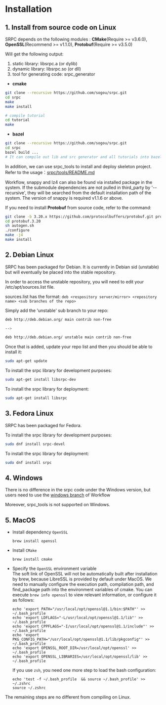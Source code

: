 # Installation

## 1. Install from source code on Linux

SRPC depends on the following modules : **CMake**(Require >= v3.6.0), **OpenSSL**(Recommend >= v1.1.0), **Protobuf**(Require >= v3.5.0)

Will get the following output: 
1. static library: libsrpc.a (or dylib)
2. dynamic library: libsrpc.so (or dll)
3. tool for generating code: srpc_generator

- **cmake**
~~~sh
git clone --recursive https://github.com/sogou/srpc.git
cd srpc
make
make install

# compile tutorial
cd tutorial
make
~~~

- **bazel**
~~~sh
git clone --recursive https://github.com/sogou/srpc.git
cd srpc
bazel build ...
# It can compile out lib and src generator and all tutorials into bazel-bin/
~~~

In addition, we can use srpc_tools to install and deploy skeleton project. Refer to the usage：[srpc/tools/README.md](srpc/tools/README.md)

Workflow, snappy and lz4 can also be found via installed package in the system. If the submodule dependencies are not pulled in third\_party by '--recursive', they will be searched from the default installation path of the system. The version of snappy is required v1.1.6 or above.

If you need to install **Protobuf** from source code, refer to the command:

~~~sh
git clone -b 3.20.x https://github.com/protocolbuffers/protobuf.git protobuf.3.20
cd protobuf.3.20
sh autogen.sh
./configure
make -j4
make install
~~~


## 2. Debian Linux

SRPC has been packaged for Debian. It is currently in Debian sid (unstable) but will eventually be placed into the stable repository.

In order to access the unstable repository, you will need to edit your /etc/apt/sources.list file.

sources.list has the format: `deb <respository server/mirror> <repository name> <sub branches of the repo>`

Simply add the 'unstable' sub branch to your repo:
~~~~sh
deb http://deb.debian.org/ main contrib non-free 

--> 

deb http://deb.debian.org/ unstable main contrib non-free
~~~~

Once that is added, update your repo list and then you should be able to install it:
~~~~sh
sudo apt-get update
~~~~

To install the srpc library for development purposes:
~~~~sh
sudo apt-get install libsrpc-dev
~~~~

To install the srpc library for deployment:
~~~~sh
sudo apt-get install libsrpc
~~~~

## 3. Fedora Linux

SRPC has been packaged for Fedora.

To install the srpc library for development purposes:
~~~~sh
sudo dnf install srpc-devel
~~~~

To install the srpc library for deployment:
~~~~sh
sudo dnf install srpc
~~~~

## 4. Windows

There is no difference in the srpc code under the Windows version, but users need to use the [windows branch](https://github.com/sogou/workflow/tree/windows) of Workflow

Moreover, srpc_tools is not supported on Windows.

## 5. MacOS

- Install dependency `OpenSSL`
   ```
   brew install openssl
   ```
   
- Install `CMake`
   ```
   brew install cmake
   ```

- Specify the `OpenSSL` environment variable  
    The soft link of OpenSSL will not be automatically built after installation by brew, because LibreSSL is provided by default under MacOS. We need to manually configure the execution path, compilation path, and find_package path into the environment variables of cmake. You can execute `brew info openssl` to view relevant information, or configure it as follows:
   ```
   echo 'export PATH="/usr/local/opt/openssl@1.1/bin:$PATH"' >> ~/.bash_profile
   echo 'export LDFLAGS="-L/usr/local/opt/openssl@1.1/lib"' >> ~/.bash_profile
   echo 'export CPPFLAGS="-I/usr/local/opt/openssl@1.1/include"' >> ~/.bash_profile
   echo 'export PKG_CONFIG_PATH="/usr/local/opt/openssl@1.1/lib/pkgconfig"' >> ~/.bash_profile
   echo 'export OPENSSL_ROOT_DIR=/usr/local/opt/openssl' >> ~/.bash_profile
   echo 'export OPENSSL_LIBRARIES=/usr/local/opt/openssl/lib' >> ~/.bash_profile
   ```
   If you use `zsh`, you need one more step to load the bash configuration:
   ```
   echo 'test -f ~/.bash_profile  && source ~/.bash_profile' >> ~/.zshrc
   source ~/.zshrc
   ```
The remaining steps are no different from compiling on Linux.
